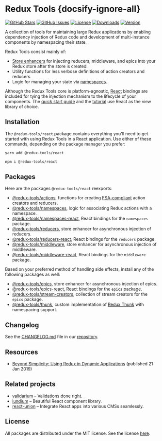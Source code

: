 # Redux Tools {docsify-ignore-all}

[![GitHub Stars](https://img.shields.io/github/stars/lundegaard/redux-tools)](https://github.com/lundegaard/redux-tools)
[![GitHub Issues](https://img.shields.io/github/issues/lundegaard/redux-tools?color=bada55)](https://github.com/lundegaard/redux-tools/issues)
[![License](https://img.shields.io/badge/licence-MIT-ff69b4)](https://github.com/lundegaard/redux-tools)
[![Downloads](https://badgen.net/npm/dm/@redux-tools/reducers)](https://npmjs.com/package/@redux-tools/reducers)
[![Version](https://badgen.net/npm/v/@redux-tools/reducers)](https://npmjs.com/package/@redux-tools/reducers)

A collection of tools for maintaining large Redux applications by enabling dependency injection of Redux code and development of multi-instance components by namespacing their state.

Redux Tools consist mainly of:

- [Store enhancers](https://github.com/reduxjs/redux/blob/master/docs/Glossary.md#store-enhancer) for injecting reducers, middleware, and epics into your Redux store after the store is created.
- Utility functions for less verbose definitions of action creators and reducers.
- Logic for managing your state via [namespaces](/tutorial/02-namespacing).

Although the Redux Tools core is platform-agnostic, [React](https://github.com/facebook/react/) bindings are included for tying the injection mechanism to the lifecycle of your components. The [quick start guide](/getting-started/quick-start) and the [tutorial](/tutorial/01-dependency-injection) use React as the view library of choice.

## Installation

The `@redux-tools/react` package contains everything you'll need to get started with using Redux Tools in a React application. Use either of these commands, depending on the package manager you prefer:

```sh
yarn add @redux-tools/react

npm i @redux-tools/react
```

## Packages

Here are the packages `@redux-tools/react` reexports:

- [@redux-tools/actions](/packages/actions), functions for creating [FSA-compliant](https://github.com/redux-utilities/flux-standard-action) action creators and reducers.
- [@redux-tools/namespaces](/packages/namespaces), logic for associating Redux actions with a namespace.
- [@redux-tools/namespaces-react](/packages/namespaces), React bindings for the `namespaces` package.
- [@redux-tools/reducers](/packages/reducers), store enhancer for asynchronous injection of reducers.
- [@redux-tools/reducers-react](/packages/reducers-react), React bindings for the `reducers` package.
- [@redux-tools/middleware](/packages/middleware), store enhancer for asynchronous injection of middleware.
- [@redux-tools/middleware-react](/packages/middleware-react), React bindings for the `middleware` package.

Based on your preferred method of handling side effects, install any of the following packages as well:

- [@redux-tools/epics](/packages/epics), store enhancer for asynchronous injection of epics.
- [@redux-tools/epics-react](/packages/epics-react), React bindings for the `epics` package.
- [@redux-tools/stream-creators](/packages/stream-creators), collection of stream creators for the `epics` package.
- [@redux-tools/thunk](/packages/thunk), custom implementation of [Redux Thunk](https://github.com/reduxjs/redux-thunk) with namespacing support.

## Changelog

See the [CHANGELOG.md](https://github.com/lundegaard/redux-tools/blob/master/CHANGELOG.md) file in our [repository](https://github.com/lundegaard/redux-tools).

## Resources

- [Beyond Simplicity: Using Redux in Dynamic Applications](https://medium.com/@wafflepie/beyond-simplicity-using-redux-in-dynamic-applications-ae9e0aea928c) (published 21 Jan 2019)

## Related projects

- [validarium](https://github.com/lundegaard/validarium) – Validations done right.
- [lundium](https://github.com/lundegaard/lundium) – Beautiful React component library.
- [react-union](https://github.com/lundegaard/react-union) – Integrate React apps into various CMSs seamlessly.

## License

All packages are distributed under the MIT license. See the license [here](https://github.com/lundegaard/redux-tools/blob/master/LICENSE).
